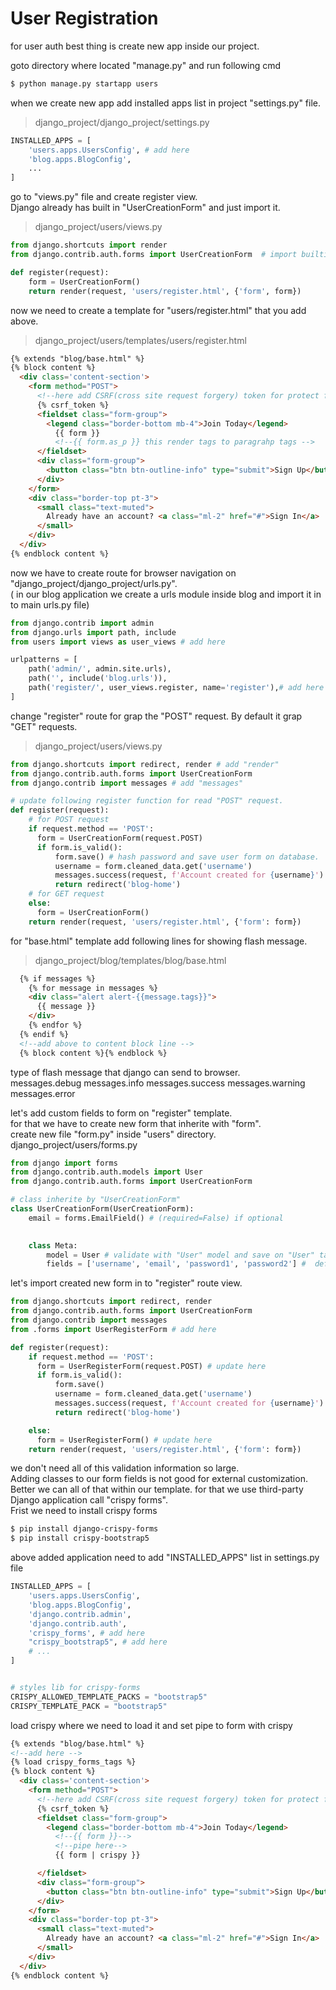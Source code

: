 # User Registration          

for user auth best thing is create new app inside our project. 

goto directory where located "manage.py" and run following cmd   
```bash 
$ python manage.py startapp users  
```

when we create new app  add installed apps list in project "settings.py" file.  
>django_project/django_project/settings.py  
```python
INSTALLED_APPS = [
    'users.apps.UsersConfig', # add here  
    'blog.apps.BlogConfig',
    ...
]
```

go to "views.py" file and create register view.  
Django already has built in "UserCreationForm" and just import it.  
>django_project/users/views.py  
```py 
from django.shortcuts import render
from django.contrib.auth.forms import UserCreationForm  # import builtin auth form  

def register(request): 
    form = UserCreationForm()
    return render(request, 'users/register.html', {'form', form})
```

now we need to create a template for "users/register.html" that you add above.  
> django_project/users/templates/users/register.html  
```html 
{% extends "blog/base.html" %}
{% block content %}
  <div class='content-section'>
    <form method="POST">
      <!--here add CSRF(cross site request forgery) token for protect form from certain attacts   -->
      {% csrf_token %}
      <fieldset class="form-group">
        <legend class="border-bottom mb-4">Join Today</legend>
          {{ form }}
          <!--{{ form.as_p }} this render tags to paragrahp tags -->
      </fieldset>
      <div class="form-group">
        <button class="btn btn-outline-info" type="submit">Sign Up</button>
      </div>
    </form>
    <div class="border-top pt-3">
      <small class="text-muted">
        Already have an account? <a class="ml-2" href="#">Sign In</a>
      </small>
    </div>
  </div>
{% endblock content %}
```

now we have to create route for browser navigation on "django_project/django_project/urls.py".  
( in our blog application we create a urls module inside blog and import it in to main urls.py file)  
```py 
from django.contrib import admin
from django.urls import path, include
from users import views as user_views # add here  

urlpatterns = [
    path('admin/', admin.site.urls),
    path('', include('blog.urls')),
    path('register/', user_views.register, name='register'),# add here    
]
```

change "register" route for grap the "POST" request. By default it grap "GET" requests.  
> django_project/users/views.py  
```py 
from django.shortcuts import redirect, render # add "render"
from django.contrib.auth.forms import UserCreationForm 
from django.contrib import messages # add "messages"

# update following register function for read "POST" request.  
def register(request): 
    # for POST request   
    if request.method == 'POST':
      form = UserCreationForm(request.POST)
      if form.is_valid():
          form.save() # hash password and save user form on database.     
          username = form.cleaned_data.get('username')
          messages.success(request, f'Account created for {username}')
          return redirect('blog-home')
    # for GET request  
    else: 
      form = UserCreationForm()
    return render(request, 'users/register.html', {'form': form})
```

for "base.html" template add following lines for showing flash message.  
> django_project/blog/templates/blog/base.html  
```html 
  {% if messages %}
    {% for message in messages %}
    <div class="alert alert-{{message.tags}}">
      {{ message }}
    </div>
    {% endfor %}
  {% endif %}
  <!--add above to content block line -->
  {% block content %}{% endblock %} 
```

type of flash message that django can send to browser.  
messages.debug
messages.info
messages.success
messages.warning
messages.error

let's add custom fields to form on "register" template.  
for that we have to create new form that inherite with "form".  
create new file "form.py" inside "users" directory.  
django_project/users/forms.py    
```py 
from django import forms  
from django.contrib.auth.models import User  
from django.contrib.auth.forms import UserCreationForm  

# class inherite by "UserCreationForm"
class UserCreationForm(UserCreationForm):
    email = forms.EmailField() # (required=False) if optional 

    
    class Meta:
        model = User # validate with "User" model and save on "User" table   
        fields = ['username', 'email', 'password1', 'password2'] #  define display order of fields 
```

let's import created new form in to "register" route view.   
```py 
from django.shortcuts import redirect, render
from django.contrib.auth.forms import UserCreationForm 
from django.contrib import messages
from .forms import UserRegisterForm # add here  

def register(request): 
    if request.method == 'POST':
      form = UserRegisterForm(request.POST) # update here 
      if form.is_valid():
          form.save() 
          username = form.cleaned_data.get('username')
          messages.success(request, f'Account created for {username}')
          return redirect('blog-home')

    else: 
      form = UserRegisterForm() # update here 
    return render(request, 'users/register.html', {'form': form})
```

we don't need all of this validation information so large.  
Adding classes to our form fields is not good for external customization.  
Better we can all of that within our template. for that we use third-party Django application call "crispy forms".  
Frist we need to install crispy forms  
```bash 
$ pip install django-crispy-forms  
$ pip install crispy-bootstrap5
```

above added application need to add "INSTALLED_APPS" list in settings.py file  
```py 
INSTALLED_APPS = [
    'users.apps.UsersConfig',
    'blog.apps.BlogConfig',
    'django.contrib.admin',
    'django.contrib.auth',
    'crispy_forms', # add here  
    "crispy_bootstrap5", # add here 
    # ... 
]


# styles lib for crispy-forms  
CRISPY_ALLOWED_TEMPLATE_PACKS = "bootstrap5"
CRISPY_TEMPLATE_PACK = "bootstrap5"
```

load crispy where we need to load it and set pipe to form with crispy  
```html 
{% extends "blog/base.html" %}
<!--add here -->
{% load crispy_forms_tags %}
{% block content %}
  <div class='content-section'>
    <form method="POST">
      <!--here add CSRF(cross site request forgery) token for protect form from certain attacts   -->
      {% csrf_token %}
      <fieldset class="form-group">
        <legend class="border-bottom mb-4">Join Today</legend>
          <!--{{ form }}-->
          <!--pipe here-->
          {{ form | crispy }}

      </fieldset>
      <div class="form-group">
        <button class="btn btn-outline-info" type="submit">Sign Up</button>
      </div>
    </form>
    <div class="border-top pt-3">
      <small class="text-muted">
        Already have an account? <a class="ml-2" href="#">Sign In</a>
      </small>
    </div>
  </div>
{% endblock content %}
```
